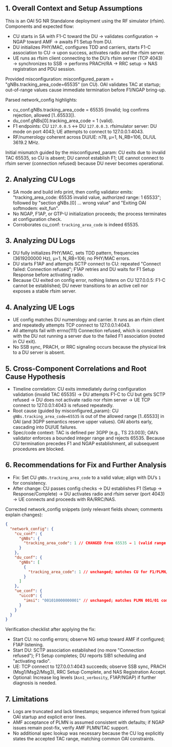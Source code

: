 ## 1. Overall Context and Setup Assumptions
This is an OAI 5G NR Standalone deployment using the RF simulator (rfsim). Components and expected flow:
- CU starts in SA with F1-C toward the DU → validates configuration → NGAP toward AMF → awaits F1 Setup from DU.
- DU initializes PHY/MAC, configures TDD and carriers, starts F1-C association to CU → upon success, activates radio and the rfsim server.
- UE runs as rfsim client connecting to the DU’s rfsim server (TCP 4043) → synchronizes to SSB → performs PRACH/RA → RRC setup → NAS registration and PDU session.

Provided misconfiguration: misconfigured_param = "gNBs.tracking_area_code=65535" (on CU). OAI validates TAC at startup; out-of-range values cause immediate termination before F1/NGAP bring-up.

Parsed network_config highlights:
- cu_conf.gNBs.tracking_area_code = 65535 (invalid; log confirms rejection, allowed [1..65533]).
- du_conf.gNBs[0].tracking_area_code = 1 (valid).
- F1 endpoints: CU `127.0.0.5` ↔ DU `127.0.0.3`. rfsimulator server: DU mode on port 4043; UE attempts to connect to 127.0.0.1:4043.
- RF/numerology coherent across DU/UE: n78, μ=1, N_RB=106, DL/UL 3619.2 MHz.

Initial mismatch guided by the misconfigured_param: CU exits due to invalid TAC 65535, so CU is absent; DU cannot establish F1; UE cannot connect to rfsim server (connection refused) because DU never becomes operational.

## 2. Analyzing CU Logs
- SA mode and build info print, then config validator emits: "tracking_area_code: 65535 invalid value, authorized range: 1 65533"; followed by "section gNBs.[0] ... wrong value" and "Exiting OAI softmodem: exit_fun".
- No NGAP, F1AP, or GTP-U initialization proceeds; the process terminates at configuration check.
- Corroborates cu_conf: `tracking_area_code` is indeed 65535.

## 3. Analyzing DU Logs
- DU fully initializes PHY/MAC, sets TDD pattern, frequencies (3619200000 Hz), μ=1, N_RB=106; no PHY/MAC errors.
- DU starts F1AP and attempts SCTP connect to CU: repeated "Connect failed: Connection refused"; F1AP retries and DU waits for F1 Setup Response before activating radio.
- Because CU exited on config error, nothing listens on CU 127.0.0.5: F1-C cannot be established; DU never transitions to an active cell nor exposes a stable rfsim server.

## 4. Analyzing UE Logs
- UE config matches DU numerology and carrier. It runs as an rfsim client and repeatedly attempts TCP connect to 127.0.0.1:4043.
- All attempts fail with errno(111) Connection refused, which is consistent with the DU not running a server due to the failed F1 association (rooted in CU exit).
- No SSB sync, PRACH, or RRC signaling occurs because the physical link to a DU server is absent.

## 5. Cross-Component Correlations and Root Cause Hypothesis
- Timeline correlation: CU exits immediately during configuration validation (invalid TAC 65535) → DU attempts F1-C to CU but gets SCTP refused → DU does not activate radio nor rfsim server → UE TCP connect to 127.0.0.1:4043 is refused repeatedly.
- Root cause (guided by misconfigured_param): CU `gNBs.tracking_area_code=65535` is out of the allowed range [1..65533] in OAI (and 3GPP semantics reserve upper values). OAI aborts early, cascading into DU/UE failures.
- Spec/code context: TAC is defined per 3GPP (e.g., TS 23.003); OAI’s validator enforces a bounded integer range and rejects 65535. Because CU termination precedes F1 and NGAP establishment, all subsequent procedures are blocked.

## 6. Recommendations for Fix and Further Analysis
- Fix: Set CU `gNBs.tracking_area_code` to a valid value; align with DU’s `1` for consistency.
- After change: CU passes config checks → DU establishes F1 (Setup → Response/Complete) → DU activates radio and rfsim server (port 4043) → UE connects and proceeds with RA/RRC/NAS.

Corrected network_config snippets (only relevant fields shown; comments explain changes):

```json
{
  "network_config": {
    "cu_conf": {
      "gNBs": {
        "tracking_area_code": 1 // CHANGED from 65535 → 1 (valid range [1..65533])
      }
    },
    "du_conf": {
      "gNBs": [
        {
          "tracking_area_code": 1 // unchanged; matches CU for F1/PLMN/TAC coherence
        }
      ]
    },
    "ue_conf": {
      "uicc0": {
        "imsi": "001010000000001" // unchanged; matches PLMN 001/01 commonly used in OAI
      }
    }
  }
}
```

Verification checklist after applying the fix:
- Start CU: no config errors; observe NG setup toward AMF if configured; F1AP listening.
- Start DU: SCTP association established (no more "Connection refused"); F1 Setup completes; DU reports SIB1 scheduling and "activating radio".
- UE: TCP connect to 127.0.0.1:4043 succeeds; observe SSB sync, PRACH (Msg1/Msg2/Msg3), RRC Setup Complete, and NAS Registration Accept.
- Optional: Increase log levels (`Asn1_verbosity`, F1AP/NGAP) if further diagnosis is needed.

## 7. Limitations
- Logs are truncated and lack timestamps; sequence inferred from typical OAI startup and explicit error lines.
- AMF acceptance of PLMN is assumed consistent with defaults; if NGAP issues remain post-fix, verify AMF PLMN/TAC support.
- No additional spec lookup was necessary because the CU log explicitly states the accepted TAC range, matching common OAI constraints.
